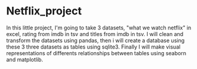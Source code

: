 # Netflix_project
In this little project, I'm going to take 3 datasets, "what we watch netflix" in excel, rating from imdb in tsv and titles from imdb in tsv.
I will clean and transform the datasets using pandas, then i will create a database using these 3 three datasets as tables using sqlite3.
Finally I will make visual representations of differents relationships between tables using seaborn and matplotlib.
